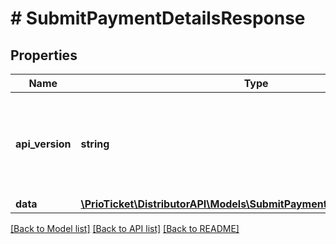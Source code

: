 # # SubmitPaymentDetailsResponse

## Properties

Name | Type | Description | Notes
------------ | ------------- | ------------- | -------------
**api_version** | **string** | Represents the version of the service API that&#39;s served in the response. | [readonly]
**data** | [**\PrioTicket\DistributorAPI\Models\SubmitPaymentDetailsResponseData**](SubmitPaymentDetailsResponseData.md) |  |

[[Back to Model list]](../../README.md#models) [[Back to API list]](../../README.md#endpoints) [[Back to README]](../../README.md)
